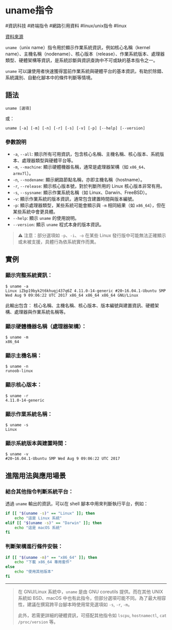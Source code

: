 # uname指令

#資訊科技 #終端指令 #網路引用資料 #linux/unix指令 #linux

[資料來源](https://www.runoob.com/linux/linux-comm-uname.html)

`uname`（unix name）指令用於顯示作業系統資訊，例如核心名稱（kernel name）、主機名稱（nodename）、核心版本（release）、作業系統版本、處理器類型、硬體架構等資訊，是系統診斷與資訊查詢中不可或缺的基本指令之一。

`uname` 可以讓使用者快速獲得當前作業系統與硬體平台的基本資訊，有助於除錯、系統識別、自動化腳本中的條件判斷等情境。

## 語法

```
uname [選項]
```

或：

```
uname [-a] [-m] [-n] [-r] [-s] [-v] [-p] [--help] [--version]
```

### 參數說明

* `-a`, `--all`: 顯示所有可用資訊，包含核心名稱、主機名稱、核心版本、系統版本、處理器類型與硬體平台等。
* `-m`, `--machine`: 顯示硬體機器名稱，通常是處理器架構（如 `x86_64`、`armv7l`）。
* `-n`, `--nodename`: 顯示網路節點名稱，亦即主機名稱（hostname）。
* `-r`, `--release`: 顯示核心版本號，對於判斷所用的 Linux 核心版本非常有用。
* `-s`, `--sysname`: 顯示作業系統名稱（如 Linux、Darwin、FreeBSD）。
* `-v`: 顯示作業系統的版本資訊，通常包含建置時間與版本編號。
* `-p`: 顯示處理器類型，某些系統可能會顯示與 `-m` 相同結果（如 `x86_64`），但在某些系統中會更具體。
* `--help`: 顯示 `uname` 的使用說明。
* `--version`: 顯示 `uname` 程式本身的版本資訊。

> ⚠️ 注意：部分選項如 `-p`、`-i`、`-o` 在某些 Linux 發行版中可能無法正確顯示或未被支援，具體行為依系統實作而異。

## 實例

### 顯示完整系統資訊：

```
$ uname -a
Linux iZbp19byk2t6khuqj437q6Z 4.11.0-14-generic #20~16.04.1-Ubuntu SMP Wed Aug 9 09:06:22 UTC 2017 x86_64 x86_64 x86_64 GNU/Linux
```

此輸出包含：
核心名稱、主機名稱、核心版本、版本編號與建置資訊、硬體架構、處理器與作業系統名稱等。

### 顯示硬體機器名稱（處理器架構）：

```
$ uname -m
x86_64
```

### 顯示主機名稱：

```
$ uname -n
runoob-linux
```

### 顯示核心版本：

```
$ uname -r
4.11.0-14-generic
```

### 顯示作業系統名稱：

```
$ uname -s
Linux
```

### 顯示系統版本與建置時間：

```
$ uname -v
#20~16.04.1-Ubuntu SMP Wed Aug 9 09:06:22 UTC 2017
```

## 進階用法與應用場景

### 結合其他指令判斷系統平台：

透過 `uname` 輸出的資訊，可以在 shell 腳本中用來判斷執行平台，例如：

```bash
if [[ "$(uname -s)" == "Linux" ]]; then
    echo "這是 Linux 系統"
elif [[ "$(uname -s)" == "Darwin" ]]; then
    echo "這是 macOS 系統"
fi
```

### 判斷架構進行條件安裝：

```bash
if [[ "$(uname -m)" == "x86_64" ]]; then
    echo "下載 x86_64 專用套件"
else
    echo "使用其他版本"
fi
```

---

>在 GNU/Linux 系統中，`uname` 是由 GNU coreutils 提供。而在其他 UNIX 系統如 BSD、macOS 中也有此指令，但部分選項可能不同。為了最大相容性，建議在撰寫跨平台腳本時使用常見選項如 `-s`, `-r`, `-m`。
>
>此外，若需更詳細的硬體資訊，可搭配其他指令如 `lscpu`, `hostnamectl`, `cat /proc/version` 等。